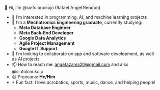 👋 Hi, I’m @sinfolonokojo (Rafael Angel Rendon)  
- 👀 I’m interested in programming, AI, and machine learning projects  
- 🌱 I’m a **Mechatronics Engineering graduate**, currently studying:  
  - **Meta Database Engineer**  
  - **Meta Back-End Developer**  
  - **Google Data Analytics**  
  - **Agile Project Management**  
  - **Google IT Support**  
- 💞️ I’m looking to collaborate on app and software development, as well as AI projects  
- 📫 How to reach me: angetazama20@gmail.com  and also @sinfolonokojo
- 😄 Pronouns: **He/Him**  
- ⚡ Fun fact: I love acrobatics, sports, music, dance, and helping people!  
